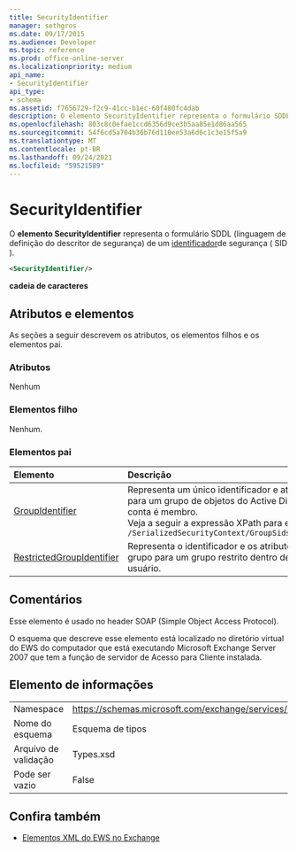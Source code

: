 ```yaml
---
title: SecurityIdentifier
manager: sethgros
ms.date: 09/17/2015
ms.audience: Developer
ms.topic: reference
ms.prod: office-online-server
ms.localizationpriority: medium
api_name:
- SecurityIdentifier
api_type:
- schema
ms.assetid: f7656729-f2c9-41cc-b1ec-60f480fc4dab
description: O elemento SecurityIdentifier representa o formulário SDDL (linguagem de definição do descritor de segurança) de um identificador de segurança (SID).
ms.openlocfilehash: 803c8c0efae1ccd6356d9ce3b5aa85e1d86aa565
ms.sourcegitcommit: 54f6cd5a704b36b76d110ee53a6d6c1c3e15f5a9
ms.translationtype: MT
ms.contentlocale: pt-BR
ms.lasthandoff: 09/24/2021
ms.locfileid: "59521589"
---
```

# <a name="securityidentifier"></a>SecurityIdentifier

O **elemento SecurityIdentifier** representa o formulário SDDL (linguagem de definição do descritor de segurança) de um [identificador](sid.md)de segurança ( SID ).
  
```xml
<SecurityIdentifier/>
```

 **cadeia de caracteres**
## <a name="attributes-and-elements"></a>Atributos e elementos

As seções a seguir descrevem os atributos, os elementos filhos e os elementos pai.
  
### <a name="attributes"></a>Atributos

Nenhum
  
### <a name="child-elements"></a>Elementos filho

Nenhum.
  
### <a name="parent-elements"></a>Elementos pai

|**Elemento**|**Descrição**|
|:-----|:-----|
|[GroupIdentifier](groupidentifier.md) <br/> |Representa um único identificador e atributo de segurança para um grupo de objetos do Active Directory do qual a conta é membro.  <br/> Veja a seguir a expressão XPath para este elemento:  <br/>  `/SerializedSecurityContext/GroupSids/GroupIdentifier[i]` <br/> |
|[RestrictedGroupIdentifier](restrictedgroupidentifier.md) <br/> |Representa o identificador e os atributos de segurança do grupo para um grupo restrito dentro de um token de usuário.  <br/> |
   
## <a name="remarks"></a>Comentários

Esse elemento é usado no header SOAP (Simple Object Access Protocol).
  
O esquema que descreve esse elemento está localizado no diretório virtual do EWS do computador que está executando Microsoft Exchange Server 2007 que tem a função de servidor de Acesso para Cliente instalada.
  
## <a name="element-information"></a>Elemento de informações

|||
|:-----|:-----|
|Namespace  <br/> |https://schemas.microsoft.com/exchange/services/2006/types  <br/> |
|Nome do esquema  <br/> |Esquema de tipos  <br/> |
|Arquivo de validação  <br/> |Types.xsd  <br/> |
|Pode ser vazio  <br/> |False  <br/> |
   
## <a name="see-also"></a>Confira também



- [Elementos XML do EWS no Exchange](ews-xml-elements-in-exchange.md)

